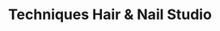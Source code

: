 ---
title: "Techniques Hair & Nail Studio"
url: /hatboro/techniques-hair-und-nail-studio/
shop: Friseur
---